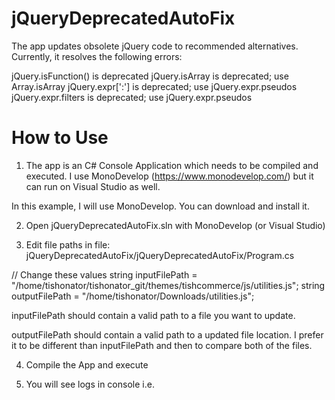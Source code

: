 # jQueryDeprecatedAutoFix

The app updates obsolete jQuery code to recommended alternatives. Currently, it resolves the following errors:

jQuery.isFunction() is deprecated
jQuery.isArray is deprecated; use Array.isArray
jQuery.expr[\':\'] is deprecated; use jQuery.expr.pseudos
jQuery.expr.filters is deprecated; use jQuery.expr.pseudos


# How to Use

1. The app is an C# Console Application which needs to be compiled and executed. I use MonoDevelop (https://www.monodevelop.com/) but it can run on Visual Studio as well.

In this example, I will use MonoDevelop. You can download and install it.

2. Open jQueryDeprecatedAutoFix.sln with MonoDevelop (or Visual Studio)

3. Edit file paths in file: 
jQueryDeprecatedAutoFix/jQueryDeprecatedAutoFix/Program.cs

// Change these values
string inputFilePath = "/home/tishonator/tishonator_git/themes/tishcommerce/js/utilities.js";
string outputFilePath = "/home/tishonator/Downloads/utilities.js";

inputFilePath should contain a valid path to a file you want to update.

outputFilePath should contain a valid path to a updated file location. I prefer it to be different than inputFilePath and then to compare both of the files.

4. Compile the App and execute

5. You will see logs in console i.e.

